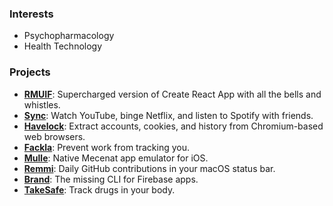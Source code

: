 ### Interests

- Psychopharmacology
- Health Technology

### Projects

- **[RMUIF](https://github.com/rmuif)**: Supercharged version of Create React App with all the bells and whistles.
- **[Sync](https://sync.phoqe.com)**: Watch YouTube, binge Netflix, and listen to Spotify with friends.
- **[Havelock](https://github.com/phoqe/havelock)**: Extract accounts, cookies, and history from Chromium-based web browsers.
- **[Fackla](https://github.com/phoqe/fackla)**: Prevent work from tracking you.
- **[Mulle](https://github.com/phoqe/mulle)**: Native Mecenat app emulator for iOS.
- **[Remmi](https://github.com/phoqe/remmi)**: Daily GitHub contributions in your macOS status bar.
- **[Brand](https://github.com/phoqe/brand)**: The missing CLI for Firebase apps.
- **[TakeSafe](https://github.com/phoqe/takesafe)**: Track drugs in your body.
